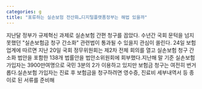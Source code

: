 ```yaml
---
categories: g
title: "표류하는 실손보험 전산화…디지털플랫폼정부는 해법 있을까"
---
```

지난달 정부가 규제혁신 과제로 실손보험 간편 청구를 꼽았다. 수년간 국회 문턱을 넘지 못했던 "실손보험금 청구 간소화" 관련법이 통과될 수 있을지 관심이 쏠린다. 24일 보험업계에 따르면 지난 20일 국회 정무위원회는 제2차 전체 회의를 열고 실손보험 청구 간소화 법안을 포함한 138개 법률안을 법안소위원회에 회부했다.지난해 말 기준 실손보험 가입자는 3900만여명으로 국민 3분의 2가 이용하고 있지만 보험금 청구는 여전히 번거롭다.실손보험 가입자는 진료 후 보험금을 청구하려면 영수증, 진료비 세부내역서 등 종이로 된 서류를 준비해
